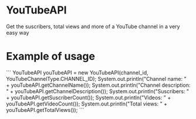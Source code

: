 # YouTubeAPI
Get the suscribers, total views and more of a YouTube channel in a very easy way

<h1>Example of usage</h1>
```
		YouTubeAPI youTubeAPI = new YouTubeAPI(channel_id, YouTubeChannelType.CHANNEL_ID);
		System.out.println("Channel name: " + youTubeAPI.getChannelName());
		System.out.println("Channel description: " + youTubeAPI.getChannelDescription());
		System.out.println("Suscribers: " + youTubeAPI.getSuscriberCount());
		System.out.println("Videos: " + youTubeAPI.getVideoCount());
		System.out.println("Total views: " + youTubeAPI.getTotalViews());
```

